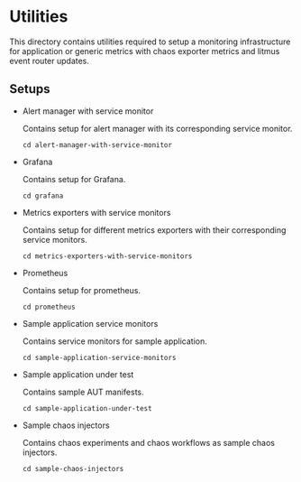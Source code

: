 # Utilities

This directory contains utilities required to setup a monitoring infrastructure for application or generic metrics with chaos exporter metrics and litmus event router updates. 

## Setups

- Alert manager with service monitor

  Contains setup for alert manager with its corresponding service monitor.
  
  ```
  cd alert-manager-with-service-monitor
  ```

- Grafana

  Contains setup for Grafana.

  ```
  cd grafana
  ```

- Metrics exporters with service monitors

  Contains setup for different metrics exporters with their corresponding service monitors.
  
  ```
  cd metrics-exporters-with-service-monitors
  ```

- Prometheus

  Contains setup for prometheus.

  ```
  cd prometheus
  ```

- Sample application service monitors

  Contains service monitors for sample application.
  
  ```
  cd sample-application-service-monitors
  ```

- Sample application under test

  Contains sample AUT manifests.

  ```
  cd sample-application-under-test
  ```

- Sample chaos injectors

  Contains chaos experiments and chaos workflows as sample chaos injectors.

  ```
  cd sample-chaos-injectors
  ```